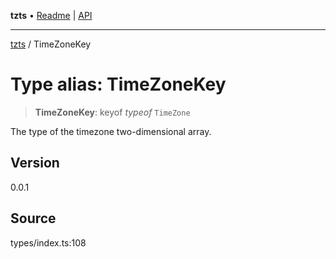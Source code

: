 **tzts** • [Readme](../README.md) \| [API](../globals.md)

***

[tzts](../README.md) / TimeZoneKey

# Type alias: TimeZoneKey

> **TimeZoneKey**: keyof *typeof* `TimeZone`

The type of the timezone two-dimensional array.

## Version

0.0.1

## Source

types/index.ts:108
